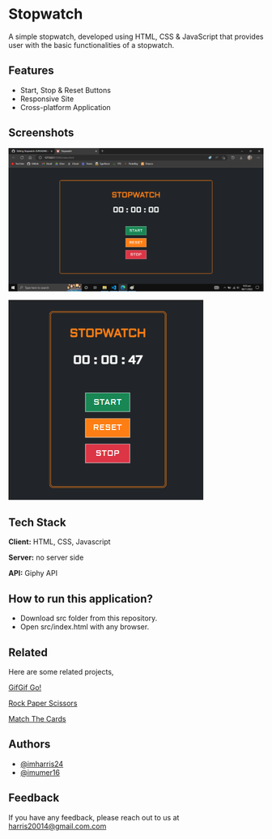 
# Stopwatch

A simple stopwatch, developed using HTML, CSS & JavaScript that provides user with the basic functionalities of a stopwatch.



## Features

- Start, Stop & Reset Buttons
- Responsive Site
- Cross-platform Application


## Screenshots

![App Screenshot](https://raw.githubusercontent.com/imharris24/Stopwatch-JS/main/Screenshot/SCR01.png?token=GHSAT0AAAAAABZQSA2C5SXNETHS7VAJ2O2CY3J5O6A)

![App Screenshot](https://raw.githubusercontent.com/imharris24/Stopwatch-JS/main/Screenshot/SCR02.png?token=GHSAT0AAAAAABZQSA2DTAZJ6GSS4HT3MI6CY3J5PAA)


## Tech Stack

**Client:** HTML, CSS, Javascript

**Server:** no server side

**API:** Giphy API


## How to run this application?

- Download src folder from this repository.
- Open src/index.html with any browser.



## Related

Here are some related projects,

[GifGif Go!](https://github.com/imharris24/GifGifGo-JS)

[Rock Paper Scissors](https://github.com/imharris24/RockPaperScissors-JS)

[Match The Cards](https://github.com/imharris24/MatchTheCards-JS)


## Authors

- [@imharris24](https://www.github.com/imharris24)
- [@imumer16](https://www.github.com/umer16)

## Feedback

If you have any feedback, please reach out to us at harris20014@gmail.com.com

